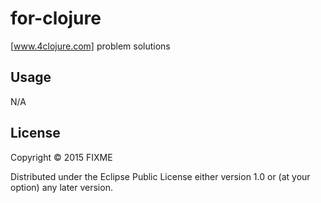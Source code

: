 # for-clojure

[www.4clojure.com] problem solutions

## Usage

N/A

## License

Copyright © 2015 FIXME

Distributed under the Eclipse Public License either version 1.0 or (at
your option) any later version.
